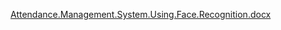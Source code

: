 [Attendance.Management.System.Using.Face.Recognition.docx](https://github.com/Sowji000/Attendance_Management_System_Using_Face_Recognition/files/11213686/Attendance.Management.System.Using.Face.Recognition.docx)
